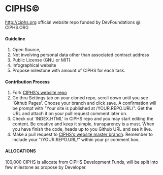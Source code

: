 # CIPHS©
http://ciphs.org official website repo
funded by DevFoundations @ CIPHS.ORG

#### Guideline

1. Open Source,
2. Not involving personal data other than associated contract address
3. Public License (GNU or MIT)
4. Infographical website
5. Propose milestone with amount of CIPHS for each task.

#### Contribution Process
1. Fork [CIPHS's website repo](https://github.com/ciphs/website)
2. Go thru Settings tab on your cloned repo, scroll down until you see 'Github Pages'. Choose your branch and click save. A  confirmation will be prompt with "Your site is published at /YOUR.REPO.URL/". Get the URL and attach it on your pull request comment later on.
3. Check out 'INDEX.HTML' in CIPHS repo and you may start editing the content. Be creative and keep it simple, transparency is a must. When you have finish the code, heads up to you Github URL and see it live.
4. Make a pull request to [CIPHS's website master branch](https://github.com/ciphs/website). Remember to include your "/YOUR.REPO.URL/" within your pr comment box.

#### ALLOCATIONS
100,000 CIPHS is allocate from CIPHS Development Funds, will be split into few milestone as propose by Developer. 
